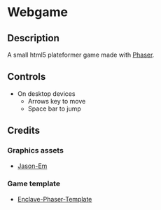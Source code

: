 # Webgame

## Description

A small html5 plateformer game made with [Phaser](http://phaser.io/).

## Controls

* On desktop devices
	* Arrows key to move
	* Space bar to jump


## Credits

### Graphics assets

* [Jason-Em](http://opengameart.org/users/jason-em)

### Game template

* [Enclave-Phaser-Template](https://github.com/EnclaveGames/Enclave-Phaser-Template)
